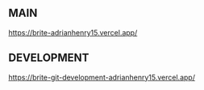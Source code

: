 ## MAIN
https://brite-adrianhenry15.vercel.app/

## DEVELOPMENT
https://brite-git-development-adrianhenry15.vercel.app/

